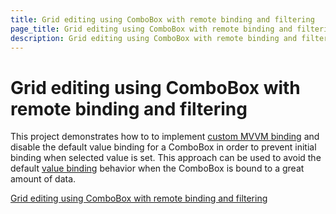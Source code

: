 ```yaml
---
title: Grid editing using ComboBox with remote binding and filtering
page_title: Grid editing using ComboBox with remote binding and filtering
description: Grid editing using ComboBox with remote binding and filtering
---
```


# Grid editing using ComboBox with remote binding and filtering

This project demonstrates how to to implement [custom MVVM binding](http://docs.telerik.com/kendo-ui/framework/mvvm/bindings/custom) and disable the default value binding for a ComboBox in order to prevent initial binding when selected value is set. This approach can be used to avoid the default [value binding](http://docs.telerik.com/kendo-ui/framework/mvvm/bindings/value#use-the-value-binding-with-a-select-whose-options-are-created-by-the-source-binding) behavior when the ComboBox is bound to a great amount of data.

[Grid editing using ComboBox with remote binding and filtering](https://github.com/telerik/ui-for-aspnet-mvc-examples/tree/master/grid/grid-editing-with-combobox-remote-binding-and-filtering)
